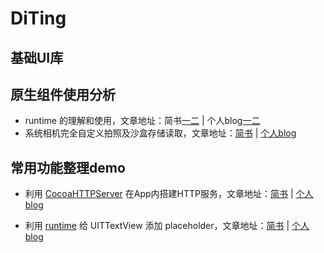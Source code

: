 
# DiTing

## 基础UI库

## 原生组件使用分析
* runtime 的理解和使用，文章地址：简书[一](https://www.jianshu.com/p/a23f0b30baf6)[二](https://www.jianshu.com/p/5d87f3e32108) | 个人blog[一](http://zynlo.xyz/2018/06/08/runtime的理解/)[二](http://zynlo.xyz/2018/06/14/runtime的理解二/)
* 系统相机完全自定义拍照及沙盒存储读取，文章地址：[简书](https://www.jianshu.com/p/67058679efce) | [个人blog](http://zynlo.xyz/2018/06/07/App内搭建HTTP服务/)

## 常用功能整理demo
* 利用 [CocoaHTTPServer](https://github.com/robbiehanson/CocoaHTTPServer) 在App内搭建HTTP服务，文章地址：[简书](https://www.jianshu.com/p/67058679efce) | [个人blog](http://zynlo.xyz/2018/06/07/App内搭建HTTP服务/)

* 利用 [runtime](https://developer.apple.com/documentation/objectivec/objective_c_runtime#//apple_ref/doc/uid/TP40001418-CH1g-126286) 给 UITTextView 添加 placeholder，文章地址：[简书](https://www.jianshu.com/p/5d87f3e32108) | [个人blog](http://zynlo.xyz/2018/06/14/runtime的理解二/)
